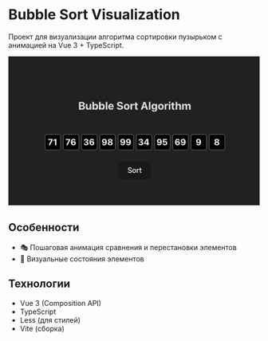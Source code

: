 # Bubble Sort Visualization

Проект для визуализации алгоритма сортировки пузырьком с анимацией на Vue 3 + TypeScript.

![Demo Screenshot](./docs/screenshot.png)

## Особенности

- 🎭 Пошаговая анимация сравнения и перестановки элементов
- 🎨 Визуальные состояния элементов

## Технологии

- Vue 3 (Composition API)
- TypeScript
- Less (для стилей)
- Vite (сборка)